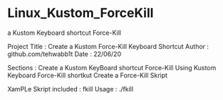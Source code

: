 # Linux_Kustom_ForceKill
a Kustom Keyboard shortcut Force-Kill

Project Title : Create a Kustom Force-Kill Keyboard Shortcut
Author : github.com/tehwabb1t
Date : 22/06/20 

Sections :
Create a Kustom KeyBoard shortcut Force-Kill
Using Kustom Keyboard Force-Kill shortkut
Create a Force-Kill Skript

XamPLe Skript included : fkill
Usage : ./fkill
